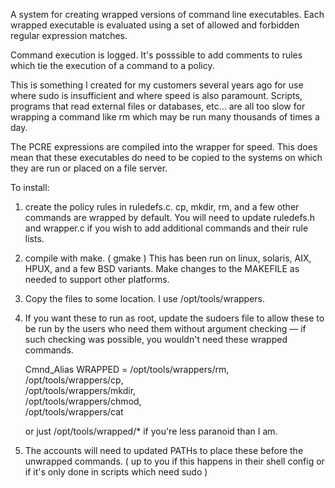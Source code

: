 A system for creating wrapped versions of command line executables.
Each wrapped executable is evaluated using a set of allowed and
forbidden regular expression matches. 

Command execution is logged. It's posssible to add comments to
rules which tie the execution of a command to a policy.

This is something I created for my customers several years ago
for use where sudo is insufficient and where speed is also
paramount. Scripts, programs that read external files or databases,
etc... are all too slow for wrapping a command like rm which may
be run many thousands of times a day. 

The PCRE expressions are compiled into the wrapper for speed. This does
mean that these executables do need to be copied to the systems
on which they are run or placed on a file server.

To install:

1. create the policy rules in ruledefs.c. cp, mkdir, rm, and a
   few other commands are wrapped by default. You will need to update
   ruledefs.h and wrapper.c if you wish to add additional commands
   and their rule lists.

2. compile with make. ( gmake ) This has been run on linux, solaris, AIX,
   HPUX, and a few BSD variants. Make changes to the MAKEFILE
   as needed to support other platforms.

3. Copy the files to some location. I use /opt/tools/wrappers.

4. If you want these to run as root, update the sudoers
   file to allow these to be run by the users
   who need them without argument checking — if such checking was possible,
   you wouldn't need these wrapped commands.

   Cmnd_Alias  WRAPPED = /opt/tools/wrappers/rm, \
   	                 /opt/tools/wrappers/cp, \
                         /opt/tools/wrappers/mkdir, \
                         /opt/tools/wrappers/chmod, \
                         /opt/tools/wrappers/cat
		      
   or just /opt/tools/wrapped/* if you're less paranoid than I am. 

5. The accounts will need to updated PATHs to place these before the
   unwrapped commands. ( up to you if this happens in their shell config or
   if it's only done in scripts which need sudo )